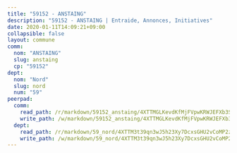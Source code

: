 ```yaml
---
title: "59152 - ANSTAING"
description: "59152 - ANSTAING | Entraide, Annonces, Initiatives"
date: 2020-01-11T14:09:21+09:00
collapsible: false
layout: commune
comm:
  nom: "ANSTAING"
  slug: anstaing
  cp: "59152"
dept:
  nom: "Nord"
  slug: nord
  num: "59"
peerpad:
  comm:
    read_path: /r/markdown/59152_anstaing/4XTTMGLKevdKfMjFVpwKRWJEFXb3S3W7DorEHrWHsuYif3sRW
    write_path: /w/markdown/59152_anstaing/4XTTMGLKevdKfMjFVpwKRWJEFXb3S3W7DorEHrWHsuYif3sRW-K3TgUJhjyrrtXG5xkwHcuDxmC173ujeFMZzfDAx8tZ9pAgVfvT5xk6CYqoAiX8w6QtDzZmiAYuHxT2q5R61SaWUxX4UtR8fQhjmjhXzzLYvBh2GHLy3r9iTmG5R1EA4qG7Jzwhwi
  dept:
    read_path: /r/markdown/59_nord/4XTTM3t39qn3wJ5h23Xy7DcxsGHU2vCoMP2z3iS4TUn3TrtdJ
    write_path: /w/markdown/59_nord/4XTTM3t39qn3wJ5h23Xy7DcxsGHU2vCoMP2z3iS4TUn3TrtdJ-K3TgTuZGkuZqXfr6fpmH7pGsMT6ndvZQMyRDze5QBt7XScLWHoBi246kLoDKpTH2Yo4f3AFSSJqGc2ozvNww7qPLqsDjpvahxCbQ6F5znbfjp6kVgaDcTYc9LyhwSfYuCevnvZUQ
---
```


